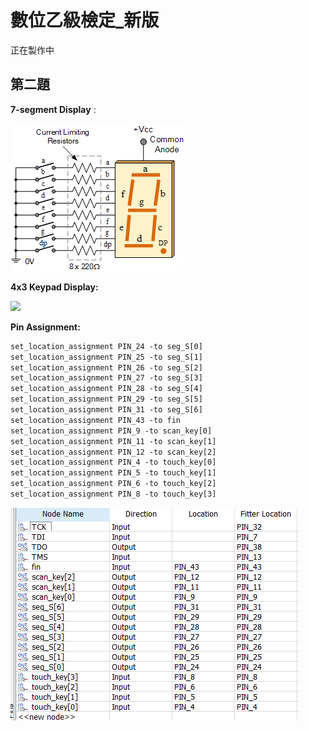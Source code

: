 # 數位乙級檢定_新版

正在製作中





## 第二題

**7-segment Display** :

![segment4](Readme.assets/segment4.gif)







**4x3 Keypad Display:**

![](https://electropeak.com/learn/wp-content/uploads/2020/11/Keypad-1.gif)

**Pin Assignment:**

```tex
set_location_assignment PIN_24 -to seg_S[0]
set_location_assignment PIN_25 -to seg_S[1]
set_location_assignment PIN_26 -to seg_S[2]
set_location_assignment PIN_27 -to seg_S[3]
set_location_assignment PIN_28 -to seg_S[4]
set_location_assignment PIN_29 -to seg_S[5]
set_location_assignment PIN_31 -to seg_S[6]
set_location_assignment PIN_43 -to fin
set_location_assignment PIN_9 -to scan_key[0]
set_location_assignment PIN_11 -to scan_key[1]
set_location_assignment PIN_12 -to scan_key[2]
set_location_assignment PIN_4 -to touch_key[0]
set_location_assignment PIN_5 -to touch_key[1]
set_location_assignment PIN_6 -to touch_key[2]
set_location_assignment PIN_8 -to touch_key[3]
```





![image-20221206132632947](Readme.assets/image-20221206132632947.png)

